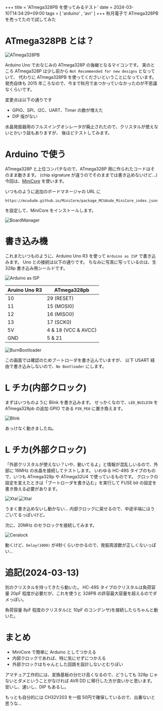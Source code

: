 +++
title = 'ATmega328PB を使ってみるテスト'
date = 2024-03-10T14:34:29+09:00
tags = [ 'arduino' , 'avr' ]
+++
秋月電子で ATmega328PB を売ってたので試してみた

# ATmega328PB とは？

![ATmega328PB](/images/atmega328pb07.jpg)

Arduino Uno でおなじみの ATmega328P の後継となるマイコンです。
実のところ ATmega328P は少し前から `Not Recommended for new designs` となっていて、
代わりに ATmega328PB を使ってくださいということになっています。
発売自体も 2015 年ころなので、今まで秋月であつかっていなかったのが不思議なくらいです。

変更点は以下の通りです

- GPIO、SPI、I2C、UART、Timer の数が増えた
- DIP 版がない

水晶発振器用のフルスイングオシレータが廃止されたので、クリスタルが使えないとかいう話もありますが、
後ほどテストしてみます。

# Arduino で使う

ATmega328P と上位コンパチなので、ATmega328P 用に作られたコードはそのまま動きます。
(chip signature が違うのでそのままでは書き込めないけど…)
今回は、[MiniCore](https://github.com/MCUdude/MiniCore) を使います。

いつものように追加のボードマネージャの URL に
```
https://mcudude.github.io/MiniCore/package_MCUdude_MiniCore_index.json
```

を設定して、MiniCore をインストールします。

![BoardManager](/images/atmega328pb00.png)

# 書き込み機

これまたいつものように、Arduino Uno R3 を使って `Arduino as ISP` で書き込みます。
Uno との接続は以下の通りです。
ちなみに写真に写っているのは、生 328p 書き込み用シールドです。

![Arduino as ISP](/images/atmega328pb03.jpg)

| Aruino Uno R3 | ATmega328pb |
|---|---|
|10| 29 (RESET) |
|11| 15 (MOSI0) |
|12| 16 (MISO0) |
|13| 17 (SCK0) |
|5V| 4 & 18 (VCC & AVCC) |
|GND| 5 & 21 |

![BurnBootloader](/images/atmega328pb01.png)

この画面では確認のためブートローダを書き込んでいますが、
以下 USART 経由で書き込みしないので、`No Bootloader` にします。

# L チカ(内部クロック)

まずはいつものように Blink を書き込みます。
せっかくなので、`LED_BUILDIN` を ATmega328pb の追加 GPIO である `PIN_PE0` に置き換えます。

![Blink](/images/atmega328pb04.jpg)

あっけなく動きましたね。

# L チカ(外部クロック)

「外部クリスタルが使えない？いや、動いてるよ」と情報が混乱しいるので、外部に 16MHz の水晶を接続してテストします。
いわゆる HC-49S タイプのもので、いつも ATmega328p や ATmega32U4 で使っているものです。
クロックの設定を変えたときは「ブートローダを書き込む」を実行して FUSE bit の設定を書き換える必要があります。

![Xtal](/images/atmega328pb05.jpg)
![Xtal](/images/atmega328pb02.png)


うまく書き込めないし動かない…
内部クロックに戻せるので、中途半端にはうごいてるっぽいけど。

次に、20MHz のセラロックを接続してみます。

![Ceralock](/images/atmega328pb06.jpg)

動くけど、`Delay(1000)` が4秒くらいかかるので、発振周波数が正しくないっぽい…

# 追記(2024-03-13)

別のクリスタルを持ってきたら動いた。
HC-49S タイプのクリスタルは負荷容量 20pF 程度が必要だが、これを使うと 328PB の許容最大容量を超えるのでダメっぽい。

負荷容量 8pF 程度のクリスタル(と 10pF のコンデンサ)を接続したらちゃんと動いた。

# まとめ

- MiniCore で簡単に Arduino としてつかえる
- 内部クロックであれば、特に気にせずにつかえる
- 外部クロックはちゃんとした回路を設計しないとむりぽい

アマチュア工作的には、変換基板の分だけ高くなるので、どうしても 328p じゃないとダメということがなければ AVR DD に移行した方が良いかと思います。
安いし、速いし、DIP もあるし。

もっとも自分的には CH32V203 を一個 50円で確保しているので、出番ないと思うな…
